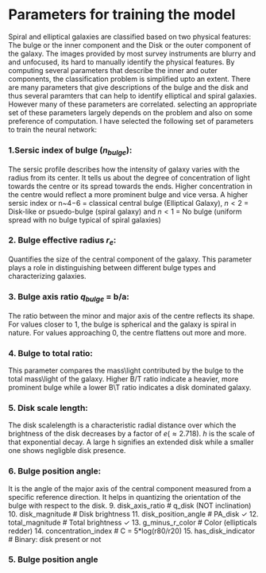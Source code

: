# Parameters for training the model
Spiral and elliptical galaxies are classified based on two physical features:
The bulge or the inner component and the Disk or the outer component of the galaxy.
The images provided by most survey instruments are blurry and and unfocused, its hard to manually identify the physical features.
By computing several parameters that describe the inner and outer components, the classification problem is simplified upto an extent.
There are many parameters that give descriptions of the bulge and the disk and thus several paramters that can help to identify elliptical and spiral galaxies. 
However many of these parameters are correlated. selecting an appropriate set of these parameters largely depends on the problem and also on some preference of computation. 
I have selected the following set of parameters to train the neural network:


### 1.Sersic index of bulge $(n_{bulge})$:
The sersic profile describes how the intensity of galaxy varies with the radius from its center. 
It tells us about the degree of concentration of light towards the centre or its spread towards the ends. Higher concentration in the centre would reflect a more prominent bulge and vice versa. 
A higher sersic index or n~4−6 = classical central bulge (Elliptical Galaxy), $n < 2$ = Disk-like or psuedo-bulge (spiral galaxy) and $n<1$ = No bulge (uniform spread with no bulge typical of spiral galaxies)

### 2. Bulge effective radius $r_{e}$:
Quantifies the size of the central component of the galaxy. This parameter plays a role in distinguishing between different bulge types and characterizing galaxies.

### 3. Bulge axis ratio $q_{bulge}$ = b/a:
The ratio between the minor and major axis of the centre reflects its shape. For values closer to 1, the bulge is spherical and the galaxy is spiral in nature. For values approaching 0, the centre flattens out more and more.

### 4. Bulge to total ratio:
This parameter compares the mass\light contributed by the bulge to the total mass\light of the galaxy. Higher B/T ratio indicate a heavier, more prominent bulge while a lower B\T ratio indicates
a disk dominated galaxy.

### 5. Disk scale length:
The disk scalelength is a characteristic radial distance over which the brightness of the disk decreases by a factor of $e (≈ 2.718)$. $h$ is the scale of that exponential decay. A large h signifies an extended disk while a smaller one 
shows negligble disk presence.   

### 6. Bulge position angle: 
It is the angle of the major axis of the central component measured from a specific reference direction. It helps in quantizing the orientation of the bulge with respect to the disk.
9. disk_axis_ratio         # q_disk (NOT inclination)
10. disk_magnitude         # Disk brightness
11. disk_position_angle    # PA_disk ✓
12. total_magnitude        # Total brightness ✓
13. g_minus_r_color        # Color (ellipticals redder)
14. concentration_index    # C = 5*log(r80/r20)
15. has_disk_indicator     # Binary: disk present or not


### 5. Bulge position angle
